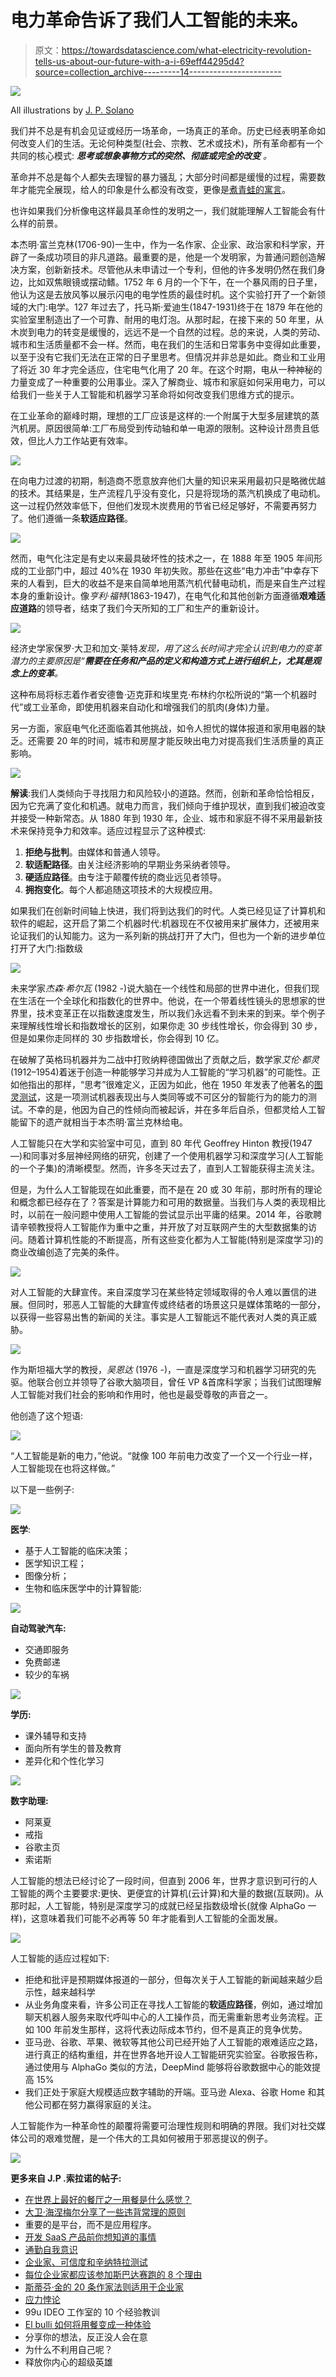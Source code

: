 # 电力革命告诉了我们人工智能的未来。

> 原文：<https://towardsdatascience.com/what-electricity-revolution-tells-us-about-our-future-with-a-i-69eff44295d4?source=collection_archive---------14----------------------->

![](img/874db54c29ab8d2f7a4bf96efed96168.png)

All illustrations by [J. P. Solano](https://medium.com/u/97d14d82330?source=post_page-----69eff44295d4--------------------------------)

我们并不总是有机会见证或经历一场革命，一场真正的革命。历史已经表明革命如何改变人们的生活。无论何种类型(社会、宗教、艺术或技术)，所有革命都有一个共同的核心模式: ***思考或想象事物方式的突然、彻底或完全的改变*** *。*

革命并不总是每个人都失去理智的暴力骚乱；大部分时间都是缓慢的过程，需要数年才能完全展现，给人的印象是什么都没有改变，更像是[煮青蛙的寓言](https://en.wikipedia.org/wiki/Boiling_frog)。

也许如果我们分析像电这样最具革命性的发明之一，我们就能理解人工智能会有什么样的前景。

本杰明·富兰克林(1706-90)一生中，作为一名作家、企业家、政治家和科学家，开辟了一条成功项目的非凡道路。最重要的是，他是一个发明家，为普通问题创造解决方案，创新新技术。尽管他从未申请过一个专利，但他的许多发明仍然在我们身边，比如双焦眼镜或摆动鳍。1752 年 6 月的一个下午，在一个暴风雨的日子里，他认为这是去放风筝以展示闪电的电学性质的最佳时机。这个实验打开了一个新领域的大门:电学。127 年过去了，托马斯·爱迪生(1847-1931)终于在 1879 年在他的实验室里制造出了一个可靠、耐用的电灯泡。从那时起，在接下来的 50 年里，从木炭到电力的转变是缓慢的，远远不是一个自然的过程。总的来说，人类的劳动、城市和生活质量都不会一样。然而，电在我们的生活和日常事务中变得如此重要，以至于没有它我们无法在正常的日子里思考。但情况并非总是如此。商业和工业用了将近 30 年才完全适应，住宅电气化用了 20 年。在这个时期，电从一种神秘的力量变成了一种重要的公用事业。深入了解商业、城市和家庭如何采用电力，可以给我们一些关于人工智能和机器学习革命将如何改变我们思维方式的提示。

在工业革命的巅峰时期，理想的工厂应该是这样的:一个附属于大型多层建筑的蒸汽机房。原因很简单:工厂布局受到传动轴和单一电源的限制。这种设计昂贵且低效，但比人力工作站更有效率。

![](img/7b673dfb7f670ae93c12e715ee22c5ca.png)

在向电力过渡的初期，制造商不愿意放弃他们大量的知识来采用最初只是略微优越的技术。其结果是，生产流程几乎没有变化，只是将现场的蒸汽机换成了电动机。这一过程仍然效率低下，但他们发现木炭费用的节省已经足够好，不需要再努力了。他们遵循一条**软适应路径**。

![](img/6c9f0cac32e8e2b11fc818d153fa7af5.png)

然而，电气化注定是有史以来最具破坏性的技术之一，在 1888 年至 1905 年间形成的工业部门中，超过 40%在 1930 年初失败。那些在这些“电力冲击”中幸存下来的人看到，巨大的收益不是来自简单地用蒸汽机代替电动机，而是来自生产过程本身的重新设计。像*亨利·福特*(1863-1947)，在电气化和其他创新方面遵循**艰难适应道路**的领导者，结束了我们今天所知的工厂和生产的重新设计。

![](img/6a9bb680fb7322b42cfe72ecac643d6e.png)

经济史学家保罗·大卫和加文·莱特*发现，用了这么长时间才完全认识到电力的变革潜力的主要原因是“**需要在任务和产品的定义和构造方式上进行组织上，尤其是观念上的变革**。*

这种布局将标志着作者安德鲁·迈克菲和埃里克·布林约尔松所说的“第一个机器时代”或工业革命，即使用机器来自动化和增强我们的肌肉(身体)力量。

另一方面，家庭电气化还面临着其他挑战，如令人担忧的媒体报道和家用电器的缺乏。还需要 20 年的时间，城市和房屋才能反映出电力对提高我们生活质量的真正影响。

![](img/52b7026458c20fb35e222b6b8e0b6de7.png)

**解读**:我们人类倾向于寻找阻力和风险较小的道路。然而，创新和革命恰恰相反，因为它充满了变化和机遇。就电力而言，我们倾向于维护现状，直到我们被迫改变并接受一种新常态。从 1880 年到 1930 年，企业、城市和家庭不得不采用最新技术来保持竞争力和效率。适应过程显示了这种模式:

1.  **拒绝与批判**。由媒体和普通人领导。
2.  **软适配路径**。由关注经济影响的早期业务采纳者领导。
3.  **硬适应路径**。由专注于颠覆传统的商业远见者领导。
4.  **拥抱变化**。每个人都追随这项技术的大规模应用。

如果我们在创新时间轴上快进，我们将到达我们的时代。人类已经见证了计算机和软件的崛起，这开启了第二个机器时代:机器现在不仅被用来扩展体力，还被用来论证我们的认知能力。这为一系列新的挑战打开了大门，但也为一个新的进步单位打开了大门:指数级

![](img/c666179e5dd1210c96d4b1775e9cc177.png)

未来学家*杰森·希尔瓦* (1982 -)说大脑在一个线性和局部的世界中进化，但我们现在生活在一个全球化和指数化的世界中。他说，在一个带着线性镜头的思想家的世界里，技术变革正在以指数速度发生，所以我们永远看不到未来的到来。举个例子来理解线性增长和指数增长的区别，如果你走 30 步线性增长，你会得到 30 步，但是如果你走同样的 30 步指数增长，你会得到 10 亿。

在破解了英格玛机器并为二战中打败纳粹德国做出了贡献之后，数学家*艾伦·都灵*(1912–1954)着迷于创造一种能够学习并成为人工智能的“学习机器”的可能性。正如他指出的那样，“思考”很难定义，正因为如此，他在 1950 年发表了他著名的[图灵测试](https://en.wikipedia.org/wiki/Turing_Test)，这是一项测试机器表现出与人类同等或不可区分的智能行为的能力的测试。不幸的是，他因为自己的性倾向而被起诉，并在多年后自杀，但都灵给人工智能留下的遗产就相当于本杰明·富兰克林给电。

人工智能只在大学和实验室中可见，直到 80 年代 Geoffrey Hinton 教授(1947 —)和同事对多层神经网络的研究，创建了一个使用机器学习和深度学习(人工智能的一个子集)的清晰模型。然而，许多冬天过去了，直到人工智能获得主流关注。

但是，为什么人工智能现在如此重要，而不是在 20 或 30 年前，那时所有的理论和概念都已经存在了？答案是计算能力和可用的数据量。当我们与人类的表现相比时，以前在一般问题中使用人工智能的尝试显示出平庸的结果。2014 年，谷歌聘请辛顿教授将人工智能作为重中之重，并开放了对互联网产生的大型数据集的访问。随着计算机性能的不断提高，所有这些变化都为人工智能(特别是深度学习)的商业改编创造了完美的条件。

![](img/39fe374f55769f13dc64d2edc9a8300b.png)

对人工智能的大肆宣传。来自深度学习在某些特定领域取得的令人难以置信的进展。但同时，邪恶人工智能的大肆宣传或终结者的场景这只是媒体策略的一部分，以获得一些容易出售的新闻的关注。事实是人工智能远不能代表对人类的真正威胁。

![](img/2d74b058d941ee784d847eb6da3f220b.png)

作为斯坦福大学的教授，*吴恩达* (1976 -)，一直是深度学习和机器学习研究的先驱。他联合创立并领导了谷歌大脑项目，曾任 VP &首席科学家；当我们试图理解人工智能对我们社会的影响和作用时，他也是最受尊敬的声音之一。

他创造了这个短语:

![](img/f6c016f5f4bf3c7748ad87ad0fb80d0f.png)

“人工智能是新的电力，”他说。“就像 100 年前电力改变了一个又一个行业一样，人工智能现在也将这样做。”

以下是一些例子:

![](img/7dc131fb1d2b3dd8a285e777f5a543c5.png)

**医学**:

*   基于人工智能的临床决策；
*   医学知识工程；
*   图像分析；
*   生物和临床医学中的计算智能:

![](img/c66a676bd790ec09e2756a01aaf858e5.png)

**自动驾驶汽车:**

*   交通即服务
*   免费邮递
*   较少的车祸

![](img/2211a17f54ab576ebc3532c16123686d.png)

**学历:**

*   课外辅导和支持
*   面向所有学生的普及教育
*   差异化和个性化学习

![](img/51f94714b0823b3a4ac326ce070aed5a.png)

**数字助理:**

*   阿莱夏
*   戒指
*   谷歌主页
*   索诺斯

人工智能的想法已经讨论了一段时间，但直到 2006 年，世界才意识到可行的人工智能的两个主要要求:更快、更便宜的计算机(云计算)和大量的数据(互联网)。从那时起，人工智能，特别是深度学习的成就已经呈指数级增长(就像 AlphaGo 一样)，这意味着我们可能不必再等 50 年才能看到人工智能的全面发展。

![](img/1f48e38ac1e90d7da6ba4208d86b9d73.png)

人工智能的适应过程如下:

*   拒绝和批评是预期媒体报道的一部分，但每次关于人工智能的新闻越来越少启示性，越来越科学
*   从业务角度来看，许多公司正在寻找人工智能的**软适应路径**，例如，通过增加聊天机器人服务来取代呼叫中心的人工操作员，而无需重新思考业务流程。正如 100 年前发生那样，这将代表边际成本节约，但不是真正的竞争优势。
*   亚马逊、谷歌、苹果、微软等其他公司已经开始了人工智能的艰难适应之路，进行真正的结构重组，并在世界各地开设人工智能研究实验室。谷歌报告称，通过使用与 AlphaGo 类似的方法，DeepMind 能够将谷歌数据中心的能效提高 15%
*   我们正处于家庭大规模适应数字辅助的开端。亚马逊 Alexa、谷歌 Home 和其他公司都在努力赢得家庭的关注。

人工智能作为一种革命性的颠覆将需要可治理性规则和明确的界限。我们对社交媒体公司的艰难觉醒，是一个伟大的工具如何被用于邪恶提议的例子。

![](img/27dbd6ffe934d8c682dcaf8e5d5f9941.png)

**更多来自 J.P .索拉诺的帖子:**

*   [在世界上最好的餐厅之一用餐是什么感觉？](https://medium.com/@solanojuan/what-its-like-to-eat-at-one-of-the-best-restaurants-in-the-world-3bd05b7b60e6)
*   [大卫·海涅梅尔分享了一些违背常理的原则](https://medium.com/@solanojuan/david-heinemeier-shares-some-principles-to-go-against-the-grain-1ca5c0032f2c)
*   重要的是平台，而不是应用程序。
*   [开发 SaaS 产品前你想知道的事情](https://medium.com/@solanojuan/things-you-want-to-know-before-developing-a-saas-website-part-1-start-80cab09c2f54#.bsc8d4za3)
*   [通勤自我意识](https://medium.com/@solanojuan/commute-self-awareness-50e1fe326b33#.fxx28ehn6)
*   [企业家、可信度和辛纳特拉测试](https://medium.com/@solanojuan/entrepreneurs-credibility-and-the-sinatra-test-c4bdb4acaf52#.1u73hnkk6)
*   [每位企业家都应该参加斯巴达赛跑的 8 个理由](https://medium.com/@solanojuan/8-reasons-why-every-entrepreneur-should-do-the-spartan-race-783a6c5cd0b2)
*   [斯蒂芬·金的 20 条作家法则适用于企业家](https://medium.com/@solanojuan/stephen-king-s-top-20-rules-for-writes-applied-to-entrepreneurs-a8b8145f6b8e)
*   [应力悖论](https://medium.com/@solanojuan/the-stress-paradox-a785933c3e5e)
*   99u IDEO 工作室的 10 个经验教训
*   [El bulli 如何将用餐变成一种体验](https://medium.com/@solanojuan/how-elbulli-turned-dining-into-an-experience-38f1c015e9f6)
*   分享你的想法，反正没人会在意
*   为什么不利用自己呢？
*   释放你内心的超级英雄